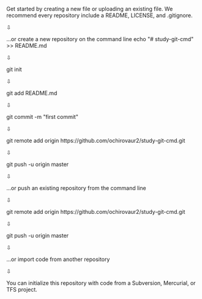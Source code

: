 
Get started by creating a new file or uploading an existing file. We recommend every repository include a README, LICENSE, and .gitignore.
<br>
<p>&#8681;</p>
…or create a new repository on the command line
echo "# study-git-cmd" >> README.md
<br>
<p>&#8681;</p>
git init
<br>
<p>&#8681;</p>
git add README.md
<br>
<p>&#8681;</p>
git commit -m "first commit"
<br>
<p>&#8681;</p>
git remote add origin https://github.com/ochirovaur2/study-git-cmd.git
<br>
<p>&#8681;</p>
git push -u origin master
<br>
<p>&#8681;</p>
…or push an existing repository from the command line
<br>
<p>&#8681;</p>
git remote add origin https://github.com/ochirovaur2/study-git-cmd.git
<br>
<p>&#8681;</p>
git push -u origin master
<br>
<p>&#8681;</p>
…or import code from another repository
<br>
<p>&#8681;</p>
You can initialize this repository with code from a Subversion, Mercurial, or TFS project.

